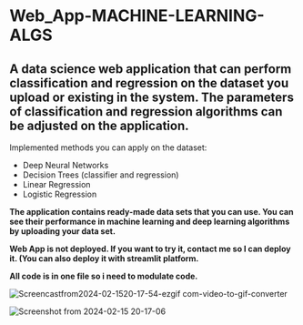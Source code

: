 # Web_App-MACHINE-LEARNING-ALGS
A data science web application that can perform classification and regression on the dataset you upload or existing in the system. The parameters of classification and regression algorithms can be adjusted on the application.
--------------------------------------------

Implemented methods you can apply on the dataset:

- Deep Neural Networks
- Decision Trees (classifier and regression)
- Linear Regression
- Logistic Regression

**The application contains ready-made data sets that you can use. You can see their performance in machine learning and deep learning algorithms by uploading your data set.**

**Web App is not deployed. If you want to try it, contact me so I can deploy it. (You can also deploy it with streamlit platform.**

**All code is in one file so i need to modulate code.**

![Screencastfrom2024-02-1520-17-54-ezgif com-video-to-gif-converter](https://github.com/9Xxi8Q4f/Web_App-MACHINE-LEARNING-ALGS/assets/89272933/e5085dbb-bde8-4520-9166-ec63c246a9a2)

![Screenshot from 2024-02-15 20-17-06](https://github.com/9Xxi8Q4f/Web_App-MACHINE-LEARNING-ALGS/assets/89272933/e8b1e7f3-2c6a-4cfb-b4c5-7766c7f006c5)

